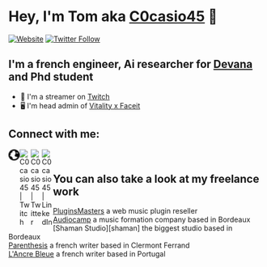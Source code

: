 # Hey, I'm Tom aka [C0casio45][siteweb] 👋

[![Website](https://img.shields.io/website?label=tom-lucas.com&style=for-the-badge&url=https%3A%2F%2Ftom-lucas.com)](https://www.tom-lucas.com)
[![Twitter Follow](https://img.shields.io/twitter/follow/C0casio45?color=1DA1F2&logo=twitter&style=for-the-badge)](https://twitter.com/intent/follow?original_referer=https://github.com/C0casio45&screen_name=C0casio45)

## I'm a french engineer, Ai researcher for [Devana][devana] and Phd student
- 🔴 I'm a streamer on [Twitch][twitch]
- 🖥️ I'm head admin of [Vitality x Faceit][vclan]

## Connect with me:

[<img align="left" alt="tomlucas.xyz" width="22px" src="https://raw.githubusercontent.com/iconic/open-iconic/master/svg/globe.svg" />][siteweb]
[<img align="left" alt="C0casio45 | Twitch" width="22px" src="https://cdn.jsdelivr.net/npm/simple-icons@v3/icons/twitch.svg" />][twitch]
[<img align="left" alt="C0casio45 | Twitter" width="22px" src="https://cdn.jsdelivr.net/npm/simple-icons@v3/icons/twitter.svg" />][twitter]
[<img align="left" alt="C0casio45 | LinkedIn" width="22px" src="https://cdn.jsdelivr.net/npm/simple-icons@v3/icons/linkedin.svg" />][linkedin]<br>

## You can also take a look at my freelance work
[PluginsMasters][pluginsmasters] a web music plugin reseller<br>
[Audiocamp][audiocamp] a music formation company based in Bordeaux<br>
[Shaman Studio][shaman] the biggest studio based in Bordeaux<br>
[Parenthesis][parenthesis] a french writer based in Clermont Ferrand<br>
[L'Ancre Bleue][lancrebleue] a french writer based in Portugal<br>

[devana]: https://app.devana.ai
[siteweb]: https://www.tom-lucas.com
[twitter]: https://twitter.com/C0casio45
[twitch]: https://www.twitch.tv/c0casio45
[linkedin]: https://www.linkedin.com/in/tom-lucas1/
[pluginsmasters]: https://pluginsmasters.com/
[audiocamp]: https://audiocampformations.com/
[parenthesis]: https://lancrebleue.com/
[lancrebleue]: https://parenthesis-ecrivain-public.fr/
[vclan]: https://www.faceit.com/fr/clan/a002d8a2-3509-4b7c-b962-7c8305e8f45e/V%20Clan/chat
